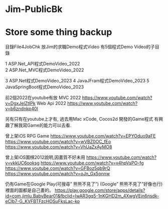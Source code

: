 # Jim-PublicBk
 Store some thing backup
============================

目錄File4JobChk 放Jim的求職Demo程式Video
有5個程式Demo Video的子目錄

1 ASP.Net_API程式DemoVideo_2022  
2 ASP.Net_MVC程式DemoVideo_2022

3 ASP.Net程式DemoVideo_2023
4 JavaJFram程式DemoVideo_2023
5 JavaSpringBoot程式DemoVideo_2023


前2個2022在youtube有放
MVC 2022
https://www.youtube.com/watch?v=DgxJelZtIPk
Web Api 2022
https://www.youtube.com/watch?v=b6zndnkp40I

另有只有在youtube上才有,
過去用Mac xCode, Cocos2d 開發的Game程式
有興趣了解我寫Game的能力可以去看.


曾上架iOS RPG Game 
https://www.youtube.com/watch?v=EPYOduo9aFE 
https://www.youtube.com/watch?v=wVBZ0OC_fEo 
https://www.youtube.com/watch?v=VhUaZxAyMO8 

曾上架iOS圍棋2012說明,因畫質不好未用 
https://www.youtube.com/watch?v=vkkUC6ooksg 
https://www.youtube.com/watch?v=v4hpVsPO-fg 
https://www.youtube.com/watch?v=GFBoz5qb9rQ 
https://www.youtube.com/watch?v=oJn_Gx5onnw 


仍有Game在Google Play(可搜尋” 熊熊不見了”)
(Google” 熊熊不見了”好像也行)裡面的圖都是自己畫的。
https://play.google.com/store/apps/details?id=com.jimlu.BabyBear01&fbclid=IwAR3gq5-1nKGHD2m_4XwgVEjn6nsdk-eClb7-G_KVFBTFzcHOSuFksLac-ko 



